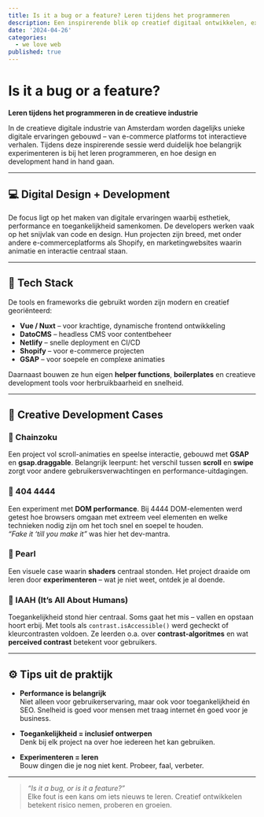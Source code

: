 ```yaml
---
title: Is it a bug or a feature? Leren tijdens het programmeren
description: Een inspirerende blik op creatief digitaal ontwikkelen, experimenteren en leren – vanuit de praktijk van de Amsterdamse creatieve industrie. Lezing door Gwen Bogaert
date: '2024-04-26'
categories:
  - we love web
published: true
---
```


# Is it a bug or a feature?  
**Leren tijdens het programmeren in de creatieve industrie**

In de creatieve digitale industrie van Amsterdam worden dagelijks unieke digitale ervaringen gebouwd – van e-commerce platforms tot interactieve verhalen. Tijdens deze inspirerende sessie werd duidelijk hoe belangrijk experimenteren is bij het leren programmeren, en hoe design en development hand in hand gaan.

---

## 💻 Digital Design + Development

De focus ligt op het maken van digitale ervaringen waarbij esthetiek, performance en toegankelijkheid samenkomen. De developers werken vaak op het snijvlak van code en design. Hun projecten zijn breed, met onder andere e-commerceplatforms als Shopify, en marketingwebsites waarin animatie en interactie centraal staan.

---

## 🧰 Tech Stack

De tools en frameworks die gebruikt worden zijn modern en creatief georiënteerd:

- **Vue / Nuxt** – voor krachtige, dynamische frontend ontwikkeling
- **DatoCMS** – headless CMS voor contentbeheer
- **Netlify** – snelle deployment en CI/CD
- **Shopify** – voor e-commerce projecten
- **GSAP** – voor soepele en complexe animaties

Daarnaast bouwen ze hun eigen **helper functions**, **boilerplates** en creatieve development tools voor herbruikbaarheid en snelheid.

---

## 🎨 Creative Development Cases

### 🔗 Chainzoku

Een project vol scroll-animaties en speelse interactie, gebouwd met **GSAP** en **gsap.draggable**. Belangrijk leerpunt: het verschil tussen **scroll** en **swipe** zorgt voor andere gebruikersverwachtingen en performance-uitdagingen.

### 🚫 404 4444

Een experiment met **DOM performance**. Bij 4444 DOM-elementen werd getest hoe browsers omgaan met extreem veel elementen en welke technieken nodig zijn om het toch snel en soepel te houden.  
_“Fake it ‘till you make it”_ was hier het dev-mantra.

### 💎 Pearl

Een visuele case waarin **shaders** centraal stonden. Het project draaide om leren door **experimenteren** – wat je niet weet, ontdek je al doende.

### 🧠 IAAH (It’s All About Humans)

Toegankelijkheid stond hier centraal. Soms gaat het mis – vallen en opstaan hoort erbij. Met tools als `contrast.isAccessible()` werd gecheckt of kleurcontrasten voldoen. Ze leerden o.a. over **contrast-algoritmes** en wat **perceived contrast** betekent voor gebruikers.

---

## ⚙️ Tips uit de praktijk

- **Performance is belangrijk**  
  Niet alleen voor gebruikerservaring, maar ook voor toegankelijkheid én SEO. Snelheid is goed voor mensen met traag internet én goed voor je business.

- **Toegankelijkheid = inclusief ontwerpen**  
  Denk bij elk project na over hoe iedereen het kan gebruiken.

- **Experimenteren = leren**  
  Bouw dingen die je nog niet kent. Probeer, faal, verbeter.

---

> _“Is it a bug, or is it a feature?”_  
Elke fout is een kans om iets nieuws te leren. Creatief ontwikkelen betekent risico nemen, proberen en groeien.

